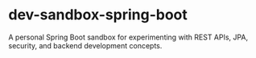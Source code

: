 # dev-sandbox-spring-boot
A personal Spring Boot sandbox for experimenting with REST APIs, JPA, security, and backend development concepts.
